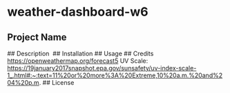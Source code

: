 # weather-dashboard-w6
## Project Name 
## Description 
## Installation
## Usage
## Credits
https://openweathermap.org/forecast5
UV Scale: 
https://19january2017snapshot.epa.gov/sunsafety/uv-index-scale-1_.html#:~:text=11%20or%20more%3A%20Extreme,10%20a.m.%20and%204%20p.m.
## License

